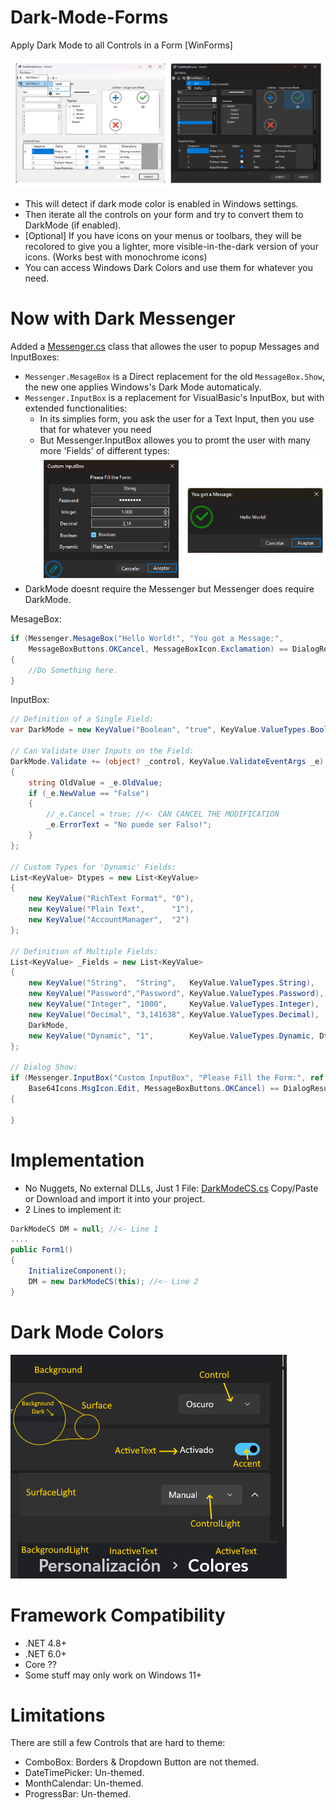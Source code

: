 # Dark-Mode-Forms
Apply Dark Mode to all Controls in a Form [WinForms]

![Preview](Screenshots/DarkModeForms_01.png)
- This will detect if dark mode color is enabled in Windows settings.
- Then iterate all the controls on your form and try to convert them to DarkMode (if enabled).
- [Optional] If you have icons on your menus or toolbars, they will be recolored to give you a lighter, more visible-in-the-dark version of your icons. (Works best with monochrome icons)
- You can access Windows Dark Colors and use them for whatever you need.

# Now with Dark Messenger
Added a [Messenger.cs](Messenger.cs) class that allowes the user to popup Messages and InputBoxes:
-  ```Messenger.MesageBox``` is a Direct replacement for the old ```MessageBox.Show```, the new one applies Windows's Dark Mode automaticaly.
-  ```Messenger.InputBox``` is a replacement for VisualBasic's InputBox, but with extended functionalities:
	-  In its simplies form, you ask the user for a Text Input, then you use that for whatever you need
 	-  But Messenger.InputBox allowes you to promt the user with many more 'Fields' of different types:
![Preview](Screenshots/DarkMessenger.png)
- DarkMode doesnt require the Messenger but Messenger does require DarkMode.

MesageBox:
```csharp
if (Messenger.MesageBox("Hello World!", "You got a Message:", 
	MessageBoxButtons.OKCancel, MessageBoxIcon.Exclamation) == DialogResult.OK)
{
	//Do Something here.
}
```
InputBox:
```csharp
// Definition of a Single Field:
var DarkMode = new KeyValue("Boolean", "true", KeyValue.ValueTypes.Boolean);

// Can Validate User Inputs on the Field:
DarkMode.Validate += (object? _control, KeyValue.ValidateEventArgs _e) =>
{
	string OldValue = _e.OldValue;
	if (_e.NewValue == "False")
	{
		//_e.Cancel = true; //<- CAN CANCEL THE MODIFICATION
		_e.ErrorText = "No puede ser Falso!";
	}
};
			
// Custom Types for 'Dynamic' Fields:
List<KeyValue> Dtypes = new List<KeyValue>
{
	new KeyValue("RichText Format", "0"),
	new KeyValue("Plain Text",      "1"),
	new KeyValue("AccountManager",  "2")
};

// Definition of Multiple Fields:
List<KeyValue> _Fields = new List<KeyValue>
{
	new KeyValue("String",  "String",   KeyValue.ValueTypes.String),
	new KeyValue("Password","Password", KeyValue.ValueTypes.Password),
	new KeyValue("Integer", "1000",     KeyValue.ValueTypes.Integer),
	new KeyValue("Decimal", "3,141638", KeyValue.ValueTypes.Decimal),
	DarkMode,
	new KeyValue("Dynamic", "1",        KeyValue.ValueTypes.Dynamic, Dtypes),
};

// Dialog Show:
if (Messenger.InputBox("Custom InputBox", "Please Fill the Form:", ref _Fields,
	Base64Icons.MsgIcon.Edit, MessageBoxButtons.OKCancel) == DialogResult.OK)
{

}
```
# Implementation
- No Nuggets, No external DLLs, Just 1 File: [DarkModeCS.cs](DarkModeCS.cs) Copy/Paste or Download and import it into your project.
- 2 Lines to implement it:

```csharp
DarkModeCS DM = null; //<- Line 1
....
public Form1()
{
	InitializeComponent();
	DM = new DarkModeCS(this); //<- Line 2
}
```
# Dark Mode Colors
![Preview](Screenshots/WindowsColors.png)

# Framework Compatibility
- .NET 4.8+
- .NET 6.0+
- Core ?? 
- Some stuff may only work on Windows 11+

# Limitations
There are still a few Controls that are hard to theme:
- ComboBox:   Borders & Dropdown Button are not themed.
- DateTimePicker: Un-themed.
- MonthCalendar:  Un-themed.
- ProgressBar:    Un-themed.
